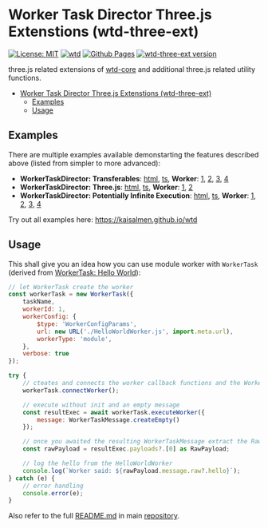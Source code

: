 # Worker Task Director Three.js Extenstions (wtd-three-ext)

[![License: MIT](https://img.shields.io/badge/License-MIT-yellow.svg)](https://github.com/kaisalmen/wtd/blob/main/LICENSE)
[![wtd](https://github.com/kaisalmen/wtd/actions/workflows/actions.yml/badge.svg)](https://github.com/kaisalmen/wtd/actions/workflows/actions.yml)
[![Github Pages](https://img.shields.io/badge/GitHub-Pages-blue?logo=github)](https://kaisalmen.github.io/wtd)
[![wtd-three-ext version](https://img.shields.io/npm/v/wtd-three-ext?logo=npm&label=wtd-three-ext)](https://www.npmjs.com/package/wtd-three-ext)

three.js related extensions of [wtd-core](https://www.npmjs.com/package/wtd-core) and additional three.js related utility functions.

- [Worker Task Director Three.js Extenstions (wtd-three-ext)](#worker-task-director-threejs-extenstions-wtd-three-ext)
  - [Examples](#examples)
  - [Usage](#usage)

## Examples

There are multiple examples available demonstarting the features described above (listed from simpler to more advanced):

- **WorkerTaskDirector: Transferables**: [html](https://github.com/kaisalmen/wtd/blob/main/packages/examples/transferables.html), [ts](https://github.com/kaisalmen/wtd/blob/main/packages/examples/src/transferables/TransferablesTestbed.ts), **Worker**: [1](https://github.com/kaisalmen/wtd/blob/main/packages/examples/src/worker/TransferableWorkerTest1.ts), [2](https://github.com/kaisalmen/wtd/blob/main/packages/examples/src/worker/TransferableWorkerTest2.ts), [3](https://github.com/kaisalmen/wtd/blob/main/packages/examples/src/worker/TransferableWorkerTest3.ts), [4](https://github.com/kaisalmen/wtd/blob/main/packages/examples/src/worker/TransferableWorkerTest4.ts)
- **WorkerTaskDirector: Three.js**: [html](https://github.com/kaisalmen/wtd/blob/main/packages/examples/threejs.html), [ts](https://github.com/kaisalmen/wtd/blob/main/packages/examples/src/threejs/Threejs.ts), **Worker**: [1](https://github.com/kaisalmen/wtd/blob/main/packages/examples/src/worker/HelloWorldThreeWorker.ts), [2](https://github.com/kaisalmen/wtd/blob/main/packages/examples/src/worker/OBJLoaderWorker.ts)
- **WorkerTaskDirector: Potentially Infinite Execution**: [html](https://github.com/kaisalmen/wtd/blob/main/packages/examples/potentially_infinite.html), [ts](https://github.com/kaisalmen/wtd/blob/main/packages/examples/src/infinite/PotentiallyInfiniteExample.ts), **Worker**: [1](https://github.com/kaisalmen/wtd/blob/main/packages/examples/src/worker/InfiniteWorkerExternalGeometry.ts), [2](https://github.com/kaisalmen/wtd/blob/main/packages/examples/src/worker/InfiniteWorkerInternalGeometry.ts), [3](https://github.com/kaisalmen/WWOBJLoader/blob/main/packages/objloader2/src/worker/OBJLoader2Worker.ts), [4](https://github.com/kaisalmen/wtd/blob/main/packages/examples/src/infinite/PotentiallyInfiniteExample.ts#L627-L668)

Try out all examples here: <https://kaisalmen.github.io/wtd>

## Usage

This shall give you an idea how you can use module worker with `WorkerTask` (derived from [WorkerTask: Hello World](https://github.com/kaisalmen/wtd/blob/main/packages/examples/src/helloWorld/HelloWorldWorkerTask.ts)):

```js
// let WorkerTask create the worker
const workerTask = new WorkerTask({
    taskName,
    workerId: 1,
    workerConfig: {
        $type: 'WorkerConfigParams',
        url: new URL('./HelloWorldWorker.js', import.meta.url),
        workerType: 'module',
    },
    verbose: true
});

try {
    // cteates and connects the worker callback functions and the WorkerTask
    workerTask.connectWorker();

    // execute without init and an empty message
    const resultExec = await workerTask.executeWorker({
        message: WorkerTaskMessage.createEmpty()
    });

    // once you awaited the resulting WorkerTaskMessage extract the RawPayload
    const rawPayload = resultExec.payloads?.[0] as RawPayload;

    // log the hello from the HelloWorldWorker
    console.log(`Worker said: ${rawPayload.message.raw?.hello}`);
} catch (e) {
    // error handling
    console.error(e);
}
```

Also refer to the full [README.md](https://github.com/kaisalmen/wtd/blob/main/README.md) in main [repository](https://github.com/kaisalmen/wtd).

